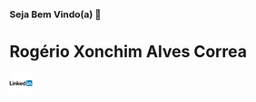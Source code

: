 ### Seja Bem Vindo(a) 👋

<!--
**rogerioxonchim/rogerioxonchim** is a ✨ _special_ ✨ repository because its `README.md` (this file) appears on your GitHub profile.



Here are some ideas to get you started:

- 🔭 I’m currently working on ...
- 🌱 I’m currently learning ...
- 👯 I’m looking to collaborate on ...
- 🤔 I’m looking for help with ...
- 💬 Ask me about ...
- 📫 How to reach me: ...
- 😄 Pronouns: ...
- ⚡ Fun fact: ...
-->

# Rogério Xonchim Alves Correa

<a href="https://www.linkedin.com/in/rog%C3%A9rio-xonchim-b3b3a717/" target="_blank">
  <img align="center" alt="Rogério Xonchim - Linkedin" heigth="40" width="40" src="https://raw.githubusercontent.com/devicons/devicon/master/icons/linkedin/linkedin-original-wordmark.svg" style="max-width:100%;">
</a>
